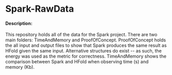 # Spark-RawData

#### Description:
This repository holds all of the data for the Spark project. There are two main folders: TimeAndMemory and ProofOfConcept. ProofOfConcept holds the all input and output files to show that Spark produces the same result as HFold given the same input. Alternative structures do exist -- as such, the energy was used as the metric for correctness. TimeAndMemory shows the comparison between Spark and HFold when observing time (s) and memory (Kb).
